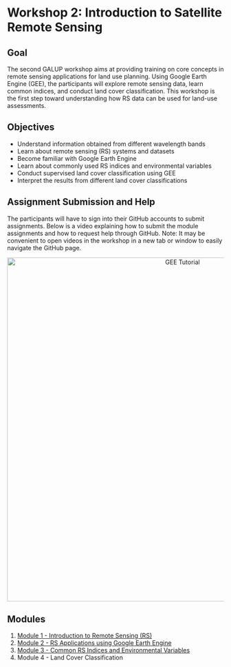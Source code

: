 # Workshop 2: Introduction to Satellite Remote Sensing

## Goal

The second GALUP workshop aims at providing training on core concepts in remote sensing applications for land use planning. Using Google Earth Engine (GEE), the participants will explore remote sensing data, learn common indices, and conduct land cover classification. This workshop is the first step toward understanding how RS data can be used for land-use assessments. 

## Objectives

- Understand information obtained from different wavelength bands
- Learn about remote sensing (RS) systems and datasets
- Become familiar with Google Earth Engine
- Learn about commonly used RS indices and environmental variables
- Conduct supervised land cover classification using GEE
- Interpret the results from different land cover classifications

## Assignment Submission and Help

The participants will have to sign into their GitHub accounts to submit assignments. Below is a video explaining how to submit the module assignments and how to request help through GitHub. Note: It may be convenient to open videos in the workshop in a new tab or window to easily navigate the GitHub page.

<p align="center">
  <a href="https://mediasite.video.ufl.edu/Mediasite/Play/9741afe237094a77aff3acbf6c2df8a91d" target="_blank">
    <img src="https://user-images.githubusercontent.com/84922404/139679866-11650dd6-855f-4420-82c1-fa0f4071ee37.png" alt= "GEE Tutorial" width="800">
  </a>
</p>

## Modules

1. [Module 1 - Introduction to Remote Sensing (RS)](module1.md)
2. [Module 2 - RS Applications using Google Earth Engine](module2.md)
3. [Module 3 - Common RS Indices and Environmental Variables](module3.md)
4. Module 4 - Land Cover Classification
